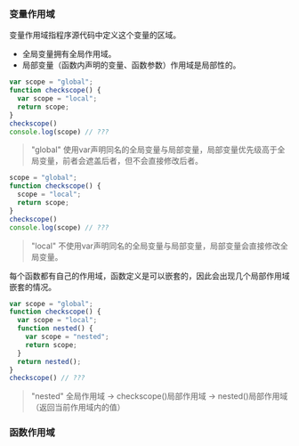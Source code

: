 ### 变量作用域
变量作用域指程序源代码中定义这个变量的区域。
- 全局变量拥有全局作用域。
- 局部变量（函数内声明的变量、函数参数）作用域是局部性的。
```js
var scope = "global";
function checkscope() {
  var scope = "local";
  return scope;
}
checkscope()
console.log(scope) // ???
```
> "global"
使用var声明同名的全局变量与局部变量，局部变量优先级高于全局变量，前者会遮盖后者，但不会直接修改后者。

```js
scope = "global";
function checkscope() {
  scope = "local";
  return scope;
}
checkscope()
console.log(scope) // ???
```
> "local"
不使用var声明同名的全局变量与局部变量，局部变量会直接修改全局变量。

每个函数都有自己的作用域，函数定义是可以嵌套的，因此会出现几个局部作用域嵌套的情况。
```js
var scope = "global";
function checkscope() {
  var scope = "local";
  function nested() {
    var scope = "nested";
    return scope;
  }
  return nested();
}
checkscope() // ???
```
> "nested"
全局作用域 -> checkscope()局部作用域 -> nested()局部作用域（返回当前作用域内的值）

### 函数作用域